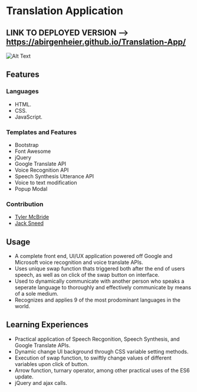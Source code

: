 # Translation Application

## LINK TO DEPLOYED VERSION --> https://abirgenheier.github.io/Translation-App/



![Alt Text](/gif.gif)

## Features
### Languages
* HTML.
* CSS.
* JavaScript.

### Templates and Features
* Bootstrap
* Font Awesome
* jQuery
* Google Translate API
* Voice Recognition API
* Speech Synthesis Utterance API
* Voice to text modification
* Popup Modal

### Contribution
* [Tyler McBride](https://github.com/tymcbrid)
* [Jack Sneed](https://github.com/JackSSS)

## Usage
* A complete front end, UI/UX application powered off Google and Microsoft voice recognition and voice translate APIs. 
* Uses unique swap function thats triggered both after the end of users speech, as well as on click of the swap button on interface. 
* Used to dynamically communicate with another person who speaks a seperate language to thoroughly and effectively communicate by means of a sole medium.
* Recognizes and applies 9 of the most prodominant languages in the world.

## Learning Experiences 
* Practical application of Speech Recgonition, Speech Synthesis, and Google Translate APIs.
* Dynamic change UI background through CSS variable setting methods.
* Execution of swap function, to swiftly change values of different variables upon click of button.
* Arrow function, turnary operator, among other practical uses of the ES6 update.
* jQuery and ajax calls.

